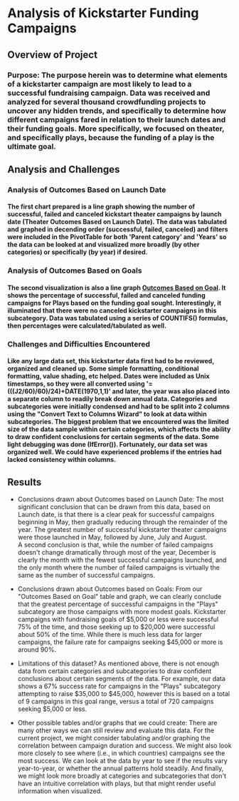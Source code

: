 # Analysis of Kickstarter Funding Campaigns

## Overview of Project

### Purpose:  The purpose herein was to determine what elements of a kickstarter campaign are most likely to lead to a successful fundraising campaign. Data was received and analyzed for several thousand crowdfunding projects to uncover any hidden trends, and specifically to determine how different campaigns fared in relation to their launch dates and their funding goals.  More specifically, we focused on theater, and specifically plays, because the funding of a play is the ultimate goal.

## Analysis and Challenges

### Analysis of Outcomes Based on Launch Date
####	The first chart prepared is a line graph showing the number of successful, failed and canceled kickstart theater campaigns by launch date (Theater Outcomes Based on Launch Date).  The data was tabulated and graphed in decending order (successful, failed, canceled) and filters were included in the PivotTable for both 'Parent category' and 'Years' so the data can be looked at and visualized more broadly (by other categories) or specifically (by year) if desired.

### Analysis of Outcomes Based on Goals
####	The second visualization is also a line graph [Outcomes Based on Goal](Resources/Outcomes_vs_Goals.png).  It shows the percentage of successful, failed and canceled funding campaigns for Plays based on the funding goal sought.  Interestingly, it illuminated that there were no canceled kickstarter campaigns in this subcategory.  Data was tabulated using a series of COUNTIFS() formulas, then percentages were calculated/tabulated as well. 

### Challenges and Difficulties Encountered
####	Like any large data set, this kickstarter data first had to be reviewed, organized and cleaned up.  Some simple formatting, conditional formatting, value shading, etc helped.  Dates were included as Unix timestamps, so they were all converted using '=(((J2/60)/60)/24)+DATE(1970,1,1)' and later, the year was also placed into a separate column to readily break down annual data.  Categories and subcategories were initially condensed and had to be split into 2 columns using the "Convert Text to Columns Wizard" to look at data within subcategories.  The biggest problem that we encountered was the limited size of the data sample within certain categories, which affects the ability to draw confident conclusions for certain segments of the data.  Some light debugging was done (IfError()).  Fortunately, our data set was organized well.  We could have experienced problems if the entries had lacked consistency within columns.

## Results

- Conclusions drawn about Outcomes based on Launch Date:
	The most significant conclusion that can be drawn from this data, based on Launch date, is that there is a clear peak for successful campaigns beginning in May, then gradually reducing through the remainder of the year.  The greatest number of successful kickstarter theater campaigns were those launched in May, followed by June, July and August.  
	A second conclusion is that, while the number of failed campaigns doesn't change dramatically through most of the year, December is clearly the month with the fewest successful campaigns launched, and the only month where the number of failed campaigns is virtually the same as the number of successful campaigns.

- Conclusions drawn about Outcomes based on Goals:
	From our "Outcomes Based on Goal" table and graph, we can clearly conclude that the greatest percentage of successful campaigns in the "Plays" subcategory are those campaigns with more modest goals.  Kickstarter campaigns with fundraising goals of $5,000 or less were successful 75% of the time, and those seeking up to $20,000 were successful about 50% of the time.  While there is much less data for larger campaigns, the failure rate for campaigns seeking $45,000 or more is around 90%.

- Limitations of this dataset?
	As mentioned above, there is not enough data from certain categories and subcategories to draw confident conclusions about certain segments of the data. For example, our data shows a 67% success rate for campaigns in the "Plays" subcategory attempting to raise $35,000 to $45,000, however this is based on a total of 9 campaigns in this goal range, versus a total of 720 campaigns seeking $5,000 or less.  

- Other possible tables and/or graphs that we could create:
	There are many other ways we can still review and evaluate this data.  For the current project, we might consider tabulating and/or graphing the correlation between campaign duration and success.  We might also look more closely to see where (i.e., in which countries) campaigns see the most success.  We can look at the data by year to see if the results vary year-to-year, or whether the annual patterns hold steadily.  And finally, we might look more broadly at categories and subcategories that don't have an intuitive correlation with plays, but that might render useful information when visualized.
